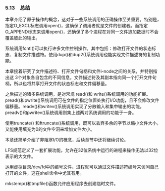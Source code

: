 ### 5.13　总结

本章介绍了原子操作的概念，这对于一些系统调用的正确操作至关重要。特别是，指定O_EXCL标志调用open()，这确保了调用者就是文件的创建者。而指定O_APPEND标志来调用open()，还确保了多个进程在对同一文件追加数据时不会覆盖彼此的输出。

系统调用fcntl()可以执行许多文件控制操作，其中包括：修改打开文件的状态标志、复制文件描述符。使用dup()和dup2()系统调用也能实现文件描述符的复制功能。

本章接着研究了文件描述符、打开文件句柄和文件i-node之间的关系，并特别指出这 3个对象各自包含的不同信息。文件描述符及其副本指向同一个打开文件句柄，所以也将共享打开文件的状态标志和文件偏移量。

之后描述的诸多系统调用，是对常规 read()和 write()系统调用的功能扩展。pread()和pwrite()系统调用可在文件的指定位置处执行I/O功能，且不会修改文件偏移量。readv()和writev()系统调用实现了分散输入和集中输出的功能。preadv()和pwritev()系统调用则集上述两对系统调用的功能于一身。

使用truncate() 和ftruncate()系统调用，既可以丢弃多余的字节以缩小文件大小，又能使用填充为0的文件空洞来增加文件大小。

本章还简单介绍了非阻塞I/O的概念，后续章节中还将继续讨论。

LFS规范定义了一套扩展功能，允许在32位系统中运行的进程来操作无法以32位表示的大文件。

运用虚拟目录/dev/fd中的编号文件，进程就可以通过文件描述符编号来访问自己打开的文件，这在shell命令中尤其有用。

mkstemp()和tmpfile()函数允许应用程序去创建临时文件。

